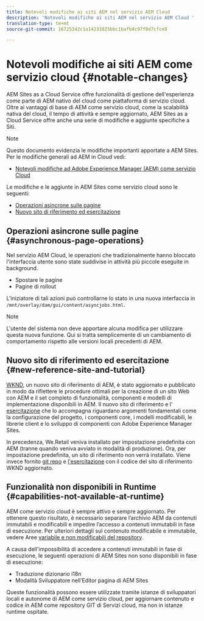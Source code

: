 ```yaml
---
title: Notevoli modifiche ai siti AEM nel servizio AEM Cloud
description: 'Notevoli modifiche ai siti AEM nel servizio AEM Cloud '
translation-type: tm+mt
source-git-commit: 16725342c1a14231025bbc1bafb4c97f0d7cfce8

---
```



# Notevoli modifiche ai siti AEM come servizio cloud {#notable-changes}

AEM Sites as a Cloud Service offre funzionalità di gestione dell&#39;esperienza come parte di AEM nativo del cloud come piattaforma di servizio cloud. Oltre ai vantaggi di base di AEM come servizio cloud, come la scalabilità nativa del cloud, il tempo di attività e sempre aggiornato, AEM Sites as a Cloud Service offre anche una serie di modifiche e aggiunte specifiche a Siti.

>[!NOTE]
>Questo documento evidenzia le modifiche importanti apportate a AEM Sites. Per le modifiche generali ad AEM in Cloud vedi:
>
>* [Notevoli modifiche ad Adobe Experience Manager (AEM) come servizio Cloud](/help/release-notes/aem-cloud-changes.md)


Le modifiche e le aggiunte in AEM Sites come servizio cloud sono le seguenti:

* [Operazioni asincrone sulle pagine](#asynchronous-page-operations)
* [Nuovo sito di riferimento ed esercitazione](#new-reference-site-and-tutorial)

## Operazioni asincrone sulle pagine {#asynchronous-page-operations}

Nel servizio AEM Cloud, le operazioni che tradizionalmente hanno bloccato l&#39;interfaccia utente sono state suddivise in attività più piccole eseguite in background.

* Spostare le pagine
* Pagine di rollout

L’iniziatore di tali azioni può controllarne lo stato in una nuova interfaccia in `/mnt/overlay/dam/gui/content/asyncjobs.html`.

>[!NOTE]
>
>L&#39;utente del sistema non deve apportare alcuna modifica per utilizzare questa nuova funzione. Qui si tratta semplicemente di un cambiamento di comportamento rispetto alle versioni locali precedenti di AEM.

## Nuovo sito di riferimento ed esercitazione {#new-reference-site-and-tutorial}

[WKND](https://wknd.site/), un nuovo sito di riferimento di AEM, è stato aggiornato e pubblicato in modo da riflettere le procedure ottimali per la creazione di un sito Web con AEM e il set completo di funzionalità, componenti e modelli di implementazione disponibili in AEM. Il nuovo sito di riferimento e l&#39; [esercitazione](https://docs.adobe.com/content/help/en/experience-manager-learn/getting-started-wknd-tutorial-develop/overview.html) che lo accompagna riguardano argomenti fondamentali come la configurazione del progetto, i componenti core, i modelli modificabili, le librerie client e lo sviluppo di componenti con Adobe Experience Manager Sites.

In precedenza, We.Retail veniva installato per impostazione predefinita con AEM (tranne quando veniva avviato in modalità di produzione).  Ora, per impostazione predefinita, un sito di riferimento non verrà installato.  Viene invece fornito [git repo](https://github.com/adobe/aem-guides-wknd/) e [l&#39;esercitazione](https://docs.adobe.com/content/help/en/experience-manager-learn/getting-started-wknd-tutorial-develop/overview.html) con il codice del sito di riferimento WKND aggiornato.

## Funzionalità non disponibili in Runtime {#capabilities-not-available-at-runtime}

AEM come servizio cloud è sempre attivo e sempre aggiornato. Per ottenere questo risultato, è necessario separare l’archivio AEM da contenuti immutabili e modificabili e impedire l’accesso a contenuti immutabili in fase di esecuzione. Per ulteriori dettagli sul contenuto modificabile e immutabile, vedere Aree [variabile e non modificabili del repository](/help/implementing/developing/introduction/aem-project-content-package-structure.md#mutable-vs-immutable).

A causa dell&#39;impossibilità di accedere a contenuti immutabili in fase di esecuzione, le seguenti operazioni di AEM Sites non sono disponibili in fase di esecuzione:

* Traduzione dizionario i18n
* Modalità Sviluppatore nell’Editor pagina di AEM Sites

Queste funzionalità possono essere utilizzate tramite istanze di sviluppatori locali e autonome di AEM come servizio cloud, per aggiornare contenuto e codice in AEM come repository GIT di Servizi cloud, ma non in istanze runtime ospitate.

